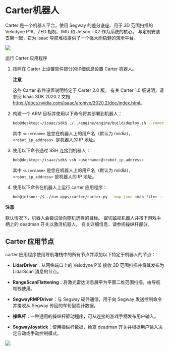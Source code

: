 # Carter机器人

Carter 是一个机器人平台，使用 Segway 的差分底座、用于 3D 范围扫描的 Velodyne P16、ZED 相机、IMU 和 Jetson TX2 作为系统的核心。 与定制安装支架一起，它为 Isaac 导航堆栈提供了一个强大而稳健的演示平台。

![](https://docs.nvidia.com/isaac/_images/image16.png)


运行 Carter 应用程序
1. 按照在 Carter 上设置软件部分的详细信息设置 Carter 机器人。

    **注意**

    这些 Carter 软件设置说明特定于 Carter 2.0 版。 有关 Carter 1.0 版说明，请参阅 Isaac SDK 2020.2 文档 <https://docs.nvidia.com/isaac/archive/2020.2/doc/index.html>。

2. 构建一个 ARM 目标并使用以下命令将其部署到机器人：

    ```bash
    bob@desktop:~/isaac/sdk$ ./../engine/engine/build/deploy.sh --remote_user <username> -p //apps/carter:carter-pkg -d jetpack45 -h <robot_ip_address>
    ```
    其中 `<username>` 是您在机器人上的用户名（默认为 nvidia），`<robot_ip_address> `是机器人的 IP 地址。

3. 使用以下命令通过 SSH 连接到机器人：

    ```bash
    bob@desktop:~/isaac/sdk$ ssh <username>@<robot_ip_address>

    ```
    其中 `<username>` 是您在机器人上的用户名（默认为 nvidia），`<robot_ip_address>` 是机器人的 IP 地址。

4. 使用以下命令在机器人上运行 carter 应用程序：

    ```bash
    bob@jetson:~/$ ./run apps/carter/carter.py --map_json <map_file> --robot_json <robot_file>
    ```

**注意**

默认情况下，机器人会尝试驶向随机选择的目标。 密切监视机器人并按下游戏手柄上的 deadman 开关以激活机器人。 有关详细信息，请参阅操纵杆部分。

## Carter 应用节点
carter 应用程序使用导航堆栈中的所有节点并添加以下特定于机器人的节点：

* **LidarDriver**：从网络端口上的 Velodyne P16 接收 3D 范围扫描并将其发布为 LidarScan 消息的节点。

* **RangeScanFlattening**：将激光雷达消息展平为平面二维范围扫描，由导航堆栈使用。

* **SegwayRMPDriver**：与 Segway 硬件通信，用于向 Segway 发送控制命令并接收从 Segway 传回的车轮里程计数据。

* **操纵杆**：一种通用的操纵杆驱动程序，可从连接的游戏手柄发布用户输入。

* **SegwayJoystick**：使用操纵杆数据，检查 deadman 开关并根据用户输入决定自动或手动控制模式。

![](https://docs.nvidia.com/isaac/_images/image22.png)














































